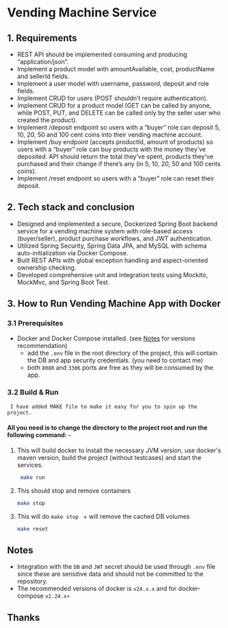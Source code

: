 #  Vending Machine Service
 ## 1. Requirements
- REST API should be implemented consuming and producing “application/json”.
- Implement a product model with amountAvailable, cost, productName and sellerId fields.
- Implement a user model with username, password, deposit and role fields.
- Implement CRUD for users (POST shouldn’t require authentication).
- Implement CRUD for a product model (GET can be called by anyone, while POST, PUT, and DELETE can be called only by the seller user who created the product).
- Implement /deposit endpoint so users with a “buyer” role can deposit 5, 10, 20, 50 and 100 cent coins into their vending machine account. 
- Implement /buy endpoint (accepts productId, amount of products) so users with a “buyer” role can buy products with the money they’ve deposited. API should return the total they’ve spent, products they’ve purchased and their change if there’s any (in 5, 10, 20, 50 and 100 cents coins).
- Implement /reset endpoint so users with a “buyer” role can reset their deposit.

## 2. Tech stack and conclusion
- Designed and implemented a secure, Dockerized Spring Boot backend service for a vending machine system with role-based access (buyer/seller), product purchase workflows, and JWT authentication. 
- Utilized Spring Security, Spring Data JPA, and MySQL with schema auto-initialization via Docker Compose.
- Built REST APIs with global exception handling and aspect-oriented ownership checking.
- Developed comprehensive unit and integration tests using Mockito, MockMvc, and Spring Boot Test.

## 3.  How to Run Vending Machine App with Docker

### 3.1 Prerequisites 
- Docker and Docker Compose installed. (see [Notes](#notes) for versions recommendation)
  - add the `.env` file in the root directory of the project, this will contain the DB and app security credentials. (you need to contact me)
  - both `8080` and  `3306` ports are free as they will be consumed by the app.

 ### 3.2 Build & Run
     I have added MAKE file to make it easy for you to spin up the project.

#### All you need is to change the directory to the project root and run the following command: -
1. This will build docker to install the necessary JVM version, use docker's maven version, build the project (without testcases) and start the services.
    ```bash
     make run
    ```

2. This should stop and remove containers
    ```bash
    make stop 
    ```

3. This will do `make stop ` + will remove the cached DB volumes
    ```bash
    make reset 
    ```

## Notes
- Integration with the `DB` and `JWT` secret should be used through ```.env``` file since these are sensitive data and should not be committed to the repository.
- The recommended versions of docker is `v24.x.x` and for docker-compose `v2.24.x+`


## Thanks